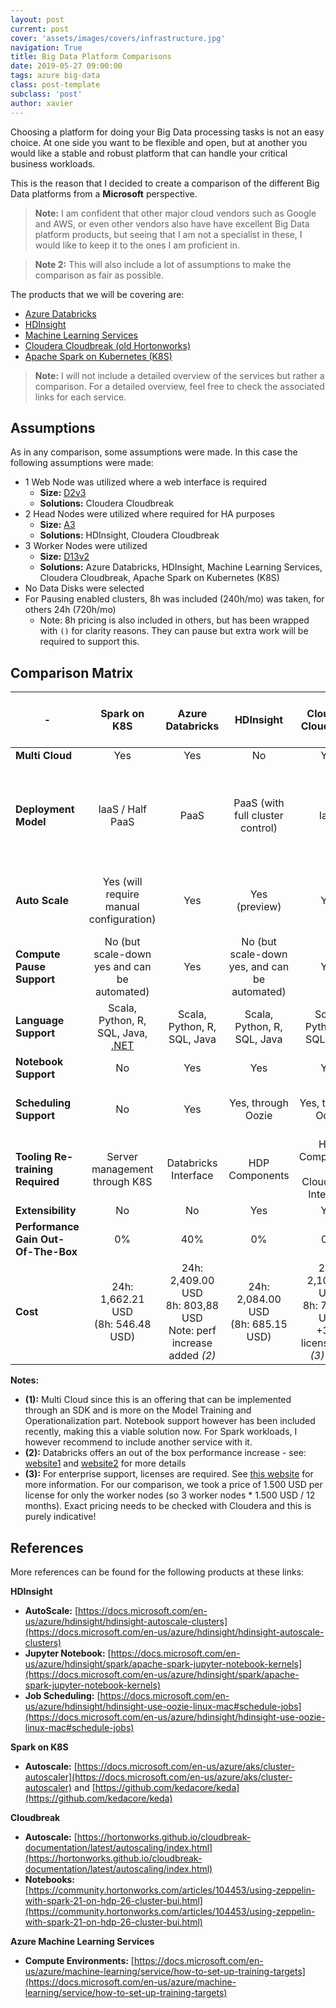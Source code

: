 ```yaml
---
layout: post
current: post
cover: 'assets/images/covers/infrastructure.jpg'
navigation: True
title: Big Data Platform Comparisons
date: 2019-05-27 09:00:00
tags: azure big-data
class: post-template
subclass: 'post'
author: xavier
---
```


Choosing a platform for doing your Big Data processing tasks is not an easy choice. At one side you want to be flexible and open, but at another you would like a stable and robust platform that can handle your critical business workloads.

This is the reason that I decided to create a comparison of the different Big Data platforms from a **Microsoft** perspective.

> **Note:** I am confident that other major cloud vendors such as Google and AWS, or even other vendors also have have excellent Big Data platform products, but seeing that I am not a specialist in these, I would like to keep it to the ones I am proficient in.

> **Note 2:** This will also include a lot of assumptions to make the comparison as fair as possible.

The products that we will be covering are:

* [Azure Databricks](https://azure.microsoft.com/en-us/services/databricks/)
* [HDInsight](https://azure.microsoft.com/en-us/services/hdinsight/)
* [Machine Learning Services](https://azure.microsoft.com/en-us/services/machine-learning-service/)
* [Cloudera Cloudbreak (old Hortonworks)](https://hortonworks.com/open-source/cloudbreak/)
* [Apache Spark on Kubernetes (K8S)](https://github.com/apache/spark/tree/master/resource-managers/kubernetes)

> **Note:** I will not include a detailed overview of the services but rather a comparison. For a detailed overview, feel free to check the associated links for each service.

## Assumptions

As in any comparison, some assumptions were made. In this case the following assumptions were made:

* 1 Web Node was utilized where a web interface is required
  * **Size:** [D2v3](https://docs.microsoft.com/en-us/azure/virtual-machines/windows/sizes-general#dv3-series-1)
  * **Solutions:** Cloudera Cloudbreak
* 2 Head Nodes were utilized where required for HA purposes
  * **Size:** [A3](https://docs.microsoft.com/en-us/azure/virtual-machines/windows/sizes-general#av2-series)
  * **Solutions:** HDInsight, Cloudera Cloudbreak
* 3 Worker Nodes were utilized 
  * **Size:** [D13v2](https://docs.microsoft.com/en-us/azure/virtual-machines/windows/sizes-memory#dsv2-series-11-15)
  * **Solutions:** Azure Databricks, HDInsight, Machine Learning Services, Cloudera Cloudbreak, Apache Spark on Kubernetes (K8S)
* No Data Disks were selected
* For Pausing enabled clusters, 8h was included (240h/mo) was taken, for others 24h (720h/mo)
  * Note: 8h pricing is also included in others, but has been wrapped with `()` for clarity reasons. They can pause but extra work will be required to support this.

## Comparison Matrix

| - |Spark on K8S|Azure Databricks|HDInsight|Cloudera Cloudbreak|Azure Machine Learning Services|
|---|:-:|:-:|:-:|:-:|:-:|
|**Multi Cloud**|Yes|Yes|No|Yes|Yes *(1)*|
|**Deployment Model**|IaaS / Half PaaS|PaaS|PaaS (with full cluster control)|IaaS|PaaS, with integrated support for compute on ML Services, VMs, Databricks, HDI and K8S|
|**Auto Scale**|Yes (will require manual configuration)|Yes|Yes (preview)|Yes|Yes (on Machine Learning Compute or Databricks)|
|**Compute Pause Support**|No (but scale-down yes and can be automated)|Yes|No (but scale-down yes, and can be automated)|Yes|Yes|
|**Language Support**|Scala, Python, R, SQL, Java, [.NET](https://github.com/dotnet/spark)|Scala, Python, R, SQL, Java|Scala, Python, R, SQL, Java|Scala, Python, R, SQL, Java|Python & REST|
|**Notebook Support**|No|Yes|Yes|Yes|Yes|
|**Scheduling Support**|No|Yes|Yes, through Oozie|Yes, through Oozie|Yes, Through Platform or SDK integration|
|**Tooling Re-training Required**|Server management through K8S|Databricks Interface|HDP Components|HDP Components & Cloudbreak Interface|SDK Interface OR GUI Interface in Azure Portal|
|**Extensibility**|No|No|Yes|Yes|Yes|
|**Performance Gain Out-Of-The-Box**|0%|40%|0%|0%|N/A|
|**Cost**|24h: 1,662.21 USD<br />(8h: 546.48 USD)|24h: 2,409.00 USD<br />8h: 803,88 USD<br />Note: perf increase added *(2)*|24h: 2,084.00 USD<br />(8h: 685.15 USD)|24h: 2,100.36 USD<br />8h: 749.43 USD<br />+375 license cost *(3)* / mo|Depends on K8S, HDI, Databricks VMs implementation|

**Notes:**
* **(1):** Multi Cloud since this is an offering that can be implemented through an SDK and is more on the Model Training and Operationalization part. Notebook support however has been included recently, making this a viable solution now. For Spark workloads, I however recommend to include another service with it.
* **(2):** Databricks offers an out of the box performance increase - see: [website1](https://databricks.com/blog/2017/07/12/benchmarking-big-data-sql-platforms-in-the-cloud.html) and [website2](https://github.com/databricks/benchmarks) for more details
* **(3):** For enterprise support, licenses are required. See [this website](https://hortonworks.com/services/support/enterprise/) for more information. For our comparison, we took a price of <span></span>1.500 USD per license for only the worker nodes (so 3 worker nodes * 1.500 USD / 12 months). Exact pricing needs to be checked with Cloudera and this is purely indicative!

## References

More references can be found for the following products at these links:

**HDInsight**
  * **AutoScale:** [https://docs.microsoft.com/en-us/azure/hdinsight/hdinsight-autoscale-clusters](https://docs.microsoft.com/en-us/azure/hdinsight/hdinsight-autoscale-clusters)
  * **Jupyter Notebook:** [https://docs.microsoft.com/en-us/azure/hdinsight/spark/apache-spark-jupyter-notebook-kernels](https://docs.microsoft.com/en-us/azure/hdinsight/spark/apache-spark-jupyter-notebook-kernels)
  * **Job Scheduling:** [https://docs.microsoft.com/en-us/azure/hdinsight/hdinsight-use-oozie-linux-mac#schedule-jobs](https://docs.microsoft.com/en-us/azure/hdinsight/hdinsight-use-oozie-linux-mac#schedule-jobs)

**Spark on K8S**
  * **Autoscale:** [https://docs.microsoft.com/en-us/azure/aks/cluster-autoscaler](https://docs.microsoft.com/en-us/azure/aks/cluster-autoscaler) and [https://github.com/kedacore/keda](https://github.com/kedacore/keda)

**Cloudbreak**
  * **Autoscale:** [https://hortonworks.github.io/cloudbreak-documentation/latest/autoscaling/index.html](https://hortonworks.github.io/cloudbreak-documentation/latest/autoscaling/index.html)
  * **Notebooks:** [https://community.hortonworks.com/articles/104453/using-zeppelin-with-spark-21-on-hdp-26-cluster-bui.html](https://community.hortonworks.com/articles/104453/using-zeppelin-with-spark-21-on-hdp-26-cluster-bui.html)

**Azure Machine Learning Services**
  * **Compute Environments:** [https://docs.microsoft.com/en-us/azure/machine-learning/service/how-to-set-up-training-targets](https://docs.microsoft.com/en-us/azure/machine-learning/service/how-to-set-up-training-targets)